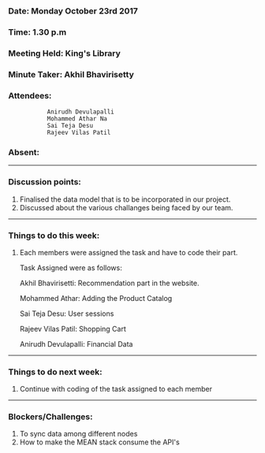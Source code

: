 ### Date: Monday October 23rd 2017
### Time: 1.30 p.m
### Meeting Held: King's Library
### Minute Taker: Akhil Bhavirisetty
### Attendees: 
               Anirudh Devulapalli
               Mohammed Athar Na
               Sai Teja Desu
               Rajeev Vilas Patil
### Absent: 
---
### Discussion points:
1. Finalised the data model that is to be incorporated in our project. 
2. Discussed about the various challanges being faced by our team.
---
### Things to do this week:
1. Each members were assigned the task and have to code their part.
   
   Task Assigned were as follows:
   
   Akhil Bhavirisetti: Recommendation part in the website.
   
   Mohammed Athar: Adding the Product Catalog
   
   Sai Teja Desu: User sessions
   
   Rajeev Vilas Patil: Shopping Cart
   
   Anirudh Devulapalli: Financial Data
---
### Things to do next week:
1. Continue with coding of the task assigned to each member
---
### Blockers/Challenges:
1. To sync data among different nodes
2. How to make the MEAN stack consume the API's
